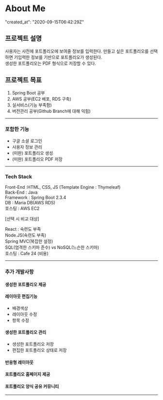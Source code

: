 # About Me

"created_at": "2020-09-15T06:42:29Z"

## 프로젝트 설명

사용자는 사전에 포트폴리오에 보여줄 정보를 입력한다. 만들고 싶은 포트폴리오를 선택하면 기입력한 정보를 기반으로 포트폴리오가 생성된다.  
생성한 포트폴리오는 PDF 형식으로 저장할 수 있다.

## 프로젝트 목표

1. Spring Boot 공부
2. AWS 공부(EC2 배포, RDS 구축)
3. 실서비스(기능 부족함)
4. 버전관리 공부(Github Branch에 대해 익힘)

---

### 포함한 기능

- 구글 소셜 로그인
- 사용자 정보 관리
- (미완) 포트폴리오 생성
- (미완) 포트폴리오 PDF 저장
---

### Tech Stack

Front-End :HTML, CSS, JS (Template Engine : Thymeleaf)  
Back-End : Java  
Framework : Spring Boot 2.3.4  
DB : Maria DB(AWS RDS)  
호스팅 : AWS EC2

[선택 시 비교 대상]  

React : 숙련도 부족  
Node.JS(숙련도 부족)  
Spring MVC(복잡한 설정)  
SQL(엄격한 스키마 준수) vs NoSQL(느슨한 스키마)  
호스팅 : Cafe 24 (비용)  

---

### 추가 개발사항

#### 생성한 포트폴리오 제공

#### 레이아웃 편집기능
- 배경색상  
- 레이아웃 수정  
- 항목 수정  

#### 생성한 포트폴리오 관리
- 생성한 포트폴리오 저장  
- 편집한 포트폴리오 상태로 저장

#### 반응형 레이아웃

#### 포트폴리오 홈페이지 제공

#### 포트폴리오 양식 공유 커뮤니티

---
